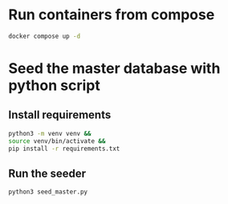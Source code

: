 # Run containers from compose

```bash
docker compose up -d
```

# Seed the master database with python script

## Install requirements

```bash
python3 -m venv venv &&
source venv/bin/activate &&
pip install -r requirements.txt
```

## Run the seeder

```bash
python3 seed_master.py
```
